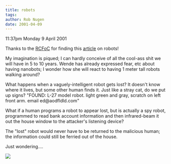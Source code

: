 ```yaml
---
title: robots
tags: 
author: Rob Nugen
date: 2001-04-09
---
```


<p class=date>11:37pm Monday 9 April 2001</p>

<p>Thanks to the <a
href="http://www.compaq.com/rcfoc">RCFoC</a> for
finding this <a
href="http://www.businessweek.com/magazine/content/01_12/b3724007.htm">article</a>
on robots!</p>

<p>My imagination is piqued; I can hardly conceive of
all the cool-ass shit we will have in 5 to 10 years. 
Wende has already expressed fear, etc about having
nanobots; I wonder how she will react to having 1
meter tall robots walking around?</p>

<p>What happens when a vaguely-intelligent robot gets
lost?  It doesn't know where it lives, but some other
human finds it.  Just like a stray cat, do we put up
signs? "FOUND: L-27 model robot.  light green and
gray, scratch on left front arm.  email
ed@aodfldld.com"</p>

<p>What if a human programs a robot to appear lost,
but is actually a spy robot, programmed to read bank
account information and then infrared-beam it out the
house window to the attacker's listening device?</p>

<p>The "lost" robot would never have to be returned to
the malicious human; the information could still be
ferried out of the house.</p>

<p>Just wondering....</p>

<p><img src="/images/rob/wL-ROB.gif"/></p>
